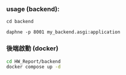 ### usage (backend):
```
cd backend
```
```
daphne -p 8001 my_backend.asgi:application
```
### 後端啟動 (docker)

```bash
cd HW_Report/backend
docker compose up -d
